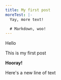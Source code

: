 ```yaml
---
title: My first post
moreTest: |-
  Yay, more text!

  # Markdown, woo!
---
```

Hello

This is my first post

**Hooray!**

Here's a new line of text

